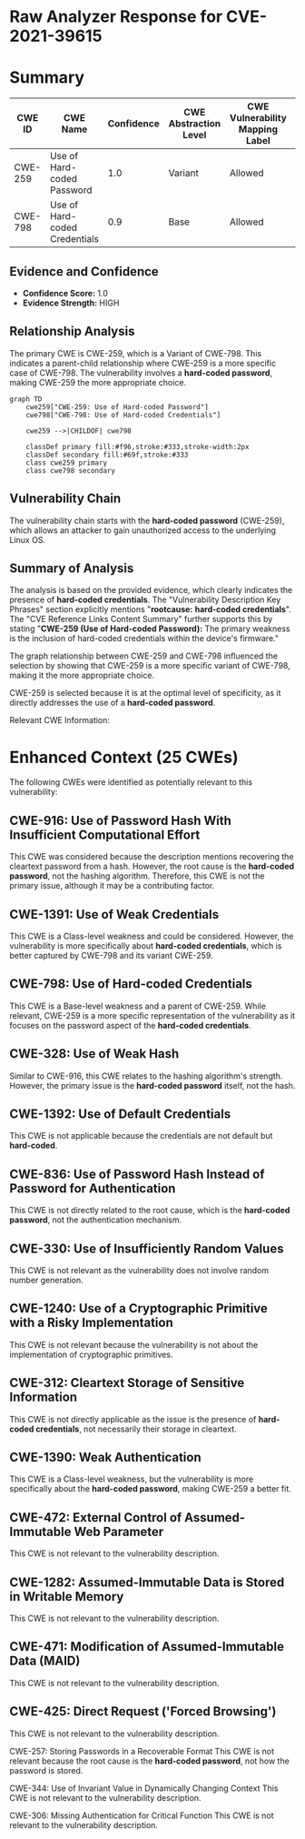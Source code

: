 # Raw Analyzer Response for CVE-2021-39615

# Summary
| CWE ID | CWE Name | Confidence | CWE Abstraction Level | CWE Vulnerability Mapping Label | CWE-Vulnerability Mapping Notes |
|---|---|---|---|---|---|
| CWE-259 | Use of Hard-coded Password | 1.0 | Variant | Allowed | Primary CWE |
| CWE-798 | Use of Hard-coded Credentials | 0.9 | Base | Allowed | Secondary Candidate |

## Evidence and Confidence

*   **Confidence Score:** 1.0
*   **Evidence Strength:** HIGH

## Relationship Analysis
The primary CWE is CWE-259, which is a Variant of CWE-798. This indicates a parent-child relationship where CWE-259 is a more specific case of CWE-798. The vulnerability involves a **hard-coded password**, making CWE-259 the more appropriate choice.

```mermaid
graph TD
    cwe259["CWE-259: Use of Hard-coded Password"]
    cwe798["CWE-798: Use of Hard-coded Credentials"]
    
    cwe259 -->|CHILDOF| cwe798
    
    classDef primary fill:#f96,stroke:#333,stroke-width:2px
    classDef secondary fill:#69f,stroke:#333
    class cwe259 primary
    class cwe798 secondary
```

## Vulnerability Chain
The vulnerability chain starts with the **hard-coded password** (CWE-259), which allows an attacker to gain unauthorized access to the underlying Linux OS.

## Summary of Analysis
The analysis is based on the provided evidence, which clearly indicates the presence of **hard-coded credentials**. The "Vulnerability Description Key Phrases" section explicitly mentions "**rootcause:** **hard-coded credentials**". The "CVE Reference Links Content Summary" further supports this by stating "**CWE-259 (Use of Hard-coded Password):** The primary weakness is the inclusion of hard-coded credentials within the device's firmware."

The graph relationship between CWE-259 and CWE-798 influenced the selection by showing that CWE-259 is a more specific variant of CWE-798, making it the more appropriate choice.

CWE-259 is selected because it is at the optimal level of specificity, as it directly addresses the use of a **hard-coded password**.

Relevant CWE Information:

# Enhanced Context (25 CWEs)
The following CWEs were identified as potentially relevant to this vulnerability:

## CWE-916: Use of Password Hash With Insufficient Computational Effort
This CWE was considered because the description mentions recovering the cleartext password from a hash. However, the root cause is the **hard-coded password**, not the hashing algorithm. Therefore, this CWE is not the primary issue, although it may be a contributing factor.

## CWE-1391: Use of Weak Credentials
This CWE is a Class-level weakness and could be considered. However, the vulnerability is more specifically about **hard-coded credentials**, which is better captured by CWE-798 and its variant CWE-259.

## CWE-798: Use of Hard-coded Credentials
This CWE is a Base-level weakness and a parent of CWE-259. While relevant, CWE-259 is a more specific representation of the vulnerability as it focuses on the password aspect of the **hard-coded credentials**.

## CWE-328: Use of Weak Hash
Similar to CWE-916, this CWE relates to the hashing algorithm's strength. However, the primary issue is the **hard-coded password** itself, not the hash.

## CWE-1392: Use of Default Credentials
This CWE is not applicable because the credentials are not default but **hard-coded**.

## CWE-836: Use of Password Hash Instead of Password for Authentication
This CWE is not directly related to the root cause, which is the **hard-coded password**, not the authentication mechanism.

## CWE-330: Use of Insufficiently Random Values
This CWE is not relevant as the vulnerability does not involve random number generation.

## CWE-1240: Use of a Cryptographic Primitive with a Risky Implementation
This CWE is not relevant because the vulnerability is not about the implementation of cryptographic primitives.

## CWE-312: Cleartext Storage of Sensitive Information
This CWE is not directly applicable as the issue is the presence of **hard-coded credentials**, not necessarily their storage in cleartext.

## CWE-1390: Weak Authentication
This CWE is a Class-level weakness, but the vulnerability is more specifically about the **hard-coded password**, making CWE-259 a better fit.

## CWE-472: External Control of Assumed-Immutable Web Parameter
This CWE is not relevant to the vulnerability description.

## CWE-1282: Assumed-Immutable Data is Stored in Writable Memory
This CWE is not relevant to the vulnerability description.

## CWE-471: Modification of Assumed-Immutable Data (MAID)
This CWE is not relevant to the vulnerability description.

## CWE-425: Direct Request ('Forced Browsing')
This CWE is not relevant to the vulnerability description.

CWE-257: Storing Passwords in a Recoverable Format
This CWE is not relevant because the root cause is the **hard-coded password**, not how the password is stored.

CWE-344: Use of Invariant Value in Dynamically Changing Context
This CWE is not relevant to the vulnerability description.

CWE-306: Missing Authentication for Critical Function
This CWE is not relevant to the vulnerability description.